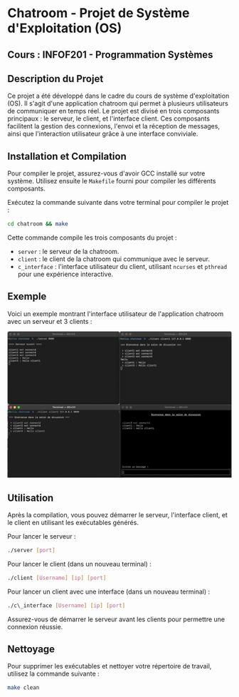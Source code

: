 # Chatroom - Projet de Système d'Exploitation (OS)

## Cours : INFOF201 - Programmation Systèmes 

## Description du Projet
Ce projet a été développé dans le cadre du cours de système d'exploitation (OS). Il s'agit d'une application chatroom qui permet à plusieurs utilisateurs de communiquer en temps réel. Le projet est divisé en trois composants principaux : le serveur, le client, et l'interface client. Ces composants facilitent la gestion des connexions, l'envoi et la réception de messages, ainsi que l'interaction utilisateur grâce à une interface conviviale.

## Installation et Compilation
Pour compiler le projet, assurez-vous d'avoir GCC installé sur votre système. Utilisez ensuite le `Makefile` fourni pour compiler les différents composants.

Exécutez la commande suivante dans votre terminal pour compiler le projet :

```bash
cd chatroom && make
```

Cette commande compile les trois composants du projet :
- `server` : le serveur de la chatroom.
- `client` : le client de la chatroom qui communique avec le serveur.
- `c_interface` : l'interface utilisateur du client, utilisant `ncurses` et `pthread` pour une expérience interactive.

## Exemple

Voici un exemple montrant l'interface utilisateur de l'application chatroom avec un serveur et 3 clients :

![Capture d'écran](imgs/capture.jpg)

## Utilisation
Après la compilation, vous pouvez démarrer le serveur, l'interface client, et le client en utilisant les exécutables générés.

Pour lancer le serveur :

```bash
./server [port]
```

Pour lancer le client (dans un nouveau terminal) :

```bash
./client [Username] [ip] [port]
```

Pour lancer un client avec une interface (dans un nouveau terminal) :

```bash
./c\_interface [Username] [ip] [port]
```

Assurez-vous de démarrer le serveur avant les clients pour permettre une connexion réussie.

## Nettoyage
Pour supprimer les exécutables et nettoyer votre répertoire de travail, utilisez la commande suivante :

```bash
make clean
```


